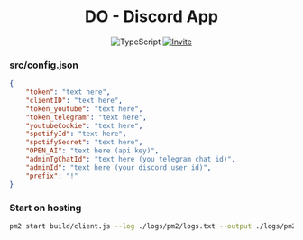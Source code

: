 <div align = center>
<h1>DO - Discord App</h1>

![TypeScript](https://img.shields.io/badge/typescript-%23007ACC.svg?style=for-the-badge&logo=typescript&logoColor=white)
[![Invite]][https://discord.com/api/oauth2/authorize?client_id=1128387848391901236&permissions=8&scope=bot%20applications.commands]

[https://discord.com/api/oauth2/authorize?client_id=1128387848391901236&permissions=8&scope=bot%20applications.commands]: # 'Давай!'
[Invite]: https://img.shields.io/badge/Invite-5869EA?style=for-the-badge&logo=discord&logoColor=white

</div>

### src/config.json
```json
{
    "token": "text here",
    "clientID": "text here",
    "token_youtube": "text here",
    "token_telegram": "text here",
    "youtubeCookie": "text here",
    "spotifyId": "text here",
    "spotifySecret": "text here",
    "OPEN_AI": "text here (api key)",
    "adminTgChatId": "text here (you telegram chat id)",
    "adminId": "text here (your discord user id)",
    "prefix": "!"
}
```

### Start on hosting
```sh
pm2 start build/client.js --log ./logs/pm2/logs.txt --output ./logs/pm2/output.txt --error ./logs/pm2/errors.txt --time
```
